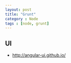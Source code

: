 ```yaml
---
layout: post
title: "Grunt"
category : Node
tags : [node, grunt]
--- 
```


## UI

- <http://angular-ui.github.io/>